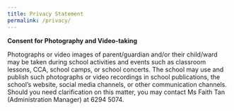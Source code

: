 ```yaml
---
title: Privacy Statement
permalink: /privacy/
---
```

**Consent for Photography and Video-taking**

Photographs or video images of parent/guardian and/or their child/ward may be taken during school activities and events such as classroom lessons, CCA, school camps, or school concerts. The school may use and publish such photographs or video recordings in school publications, the school’s website, social media channels, or other communication channels.  Should you need clarification on this matter, you may contact Ms Faith Tan (Administration Manager) at 6294 5074.